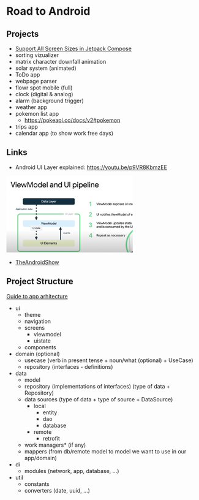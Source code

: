 # Road to Android

## Projects
  
- [Support All Screen Sizes in Jetpack Compose](https://github.com/zprima/compose-adaptive)
- sorting vizualizer
- matrix character downfall animation
- solar system (animated)
- ToDo app
- webpage parser
- flowr spot mobile (full)
- clock (digital & analog)
- alarm (background trigger)
- weather app
- pokemon list app
  - https://pokeapi.co/docs/v2#pokemon
- trips app
- calendar app (to show work free days)
   
## Links
- Android UI Layer explained: https://youtu.be/p9VR8KbmzEE

<img src="vm_as_state_holder.png" height="200px" />

- [TheAndroidShow](https://www.youtube.com/hashtag/theandroidshow)

## Project Structure
[Guide to app arhitecture](https://developer.android.com/jetpack/guide)

- ui
  - theme
  - navigation
  - screens
    - viewmodel
    - uistate
  - components
- domain (optional)
  - usecase (verb in present tense + noun/what (optional) + UseCase)
  - repository (interfaces - definitions)
- data
  - model  
  - repository (implementations of interfaces) (type of data + Repository)
  - data sources (type of data + type of source + DataSource)
    - local
        - entity
        - dao
        - database
    - remote
        - retrofit
  - work managers* (if any)
  - mappers (from db/remote model to model we want to use in our app/domain)
- di
  - modules (network, app, database, ...)
- util
  - constants
  - converters (date, uuid, ...)
